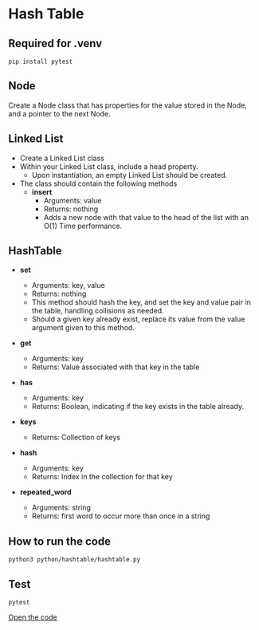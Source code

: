 # Hash Table

## Required for .venv
`pip install pytest`
## Node
Create a Node class that has properties for the value stored in the Node, and a pointer to the next Node.
## Linked List
- Create a Linked List class
- Within your Linked List class, include a head property.
  - Upon instantiation, an empty Linked List should be created.
- The class should contain the following methods
  - **insert**
    - Arguments: value
    - Returns: nothing
    - Adds a new node with that value to the head of the list with an O(1) Time performance.
## HashTable
  - **set**
    - Arguments: key, value
    - Returns: nothing
    - This method should hash the key, and set the key and value pair in the table, handling collisions as needed.
    - Should a given key already exist, replace its value from the value argument given to this method.

  - **get**
    - Arguments: key
    - Returns: Value associated with that key in the table

  - **has**
    - Arguments: key
    - Returns: Boolean, indicating if the key exists in the table already.
  - **keys**
    - Returns: Collection of keys
  - **hash**
    - Arguments: key
    - Returns: Index in the collection for that key
  - **repeated_word**
    - Arguments: string
    - Returns: first word to occur more than once in a string


## How to run the code 
`python3 python/hashtable/hashtable.py`

## Test
`pytest`

[Open the code](./hashtable.py)
